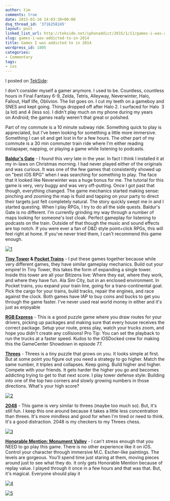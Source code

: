 ```yaml
---
author: tim
comments: true
date: 2015-03-10 14:03:30+00:00
dsq_thread_id: '3716258245'
layout: post
linked_list_url: http://tekside.net/iphonaddict/2015/1/11/games-i-was-addicted-to-in-20
slug: games-i-was-addicted-to-in-2014
title: Games I was addicted to in 2014
wordpress_id: 1805
categories:
- Commentary
tags:
- ios
---
```


I posted on [TekSide](http://tekside.net/iphonaddict/2015/1/11/games-i-was-addicted-to-in-20): 

I don't consider myself a gamer anymore. I used to be.
Countless, countless hours in Final Fantasy 6-9, Zelda, Tetris, Alleyway,
Neverwinter, Halo, Fallout, Half life, Oblivion. The list goes on. I cut my
teeth on a gameboy and SNES and kept going. Things dropped off after Halo 2. I
surfaced for Halo  3 (a lot) and 4 (less so). I didn't play much on my phone
during my years on Android; the games really weren't that great or polished.

Part of my commute is a 10 minute subway ride. Something quick to play is
appreciated, but I've been looking for something a little more immersive.
Something I can sit and get lost in for a few hours. The other part of my
commute is a 30 min commuter train ride where I'm either reading instapaper,
napping, or playing a game while listening to podcasts. 

**[Baldur's Gate](http://apple.co/1DzraiL)** - I
found this very late in the year. In fact I think I installed it at my in-laws
on Christmas morning. I had never played either of the originals and was
curious. It was one of the few games that consistently showed up on "best iOS
RPG" when I was searching for something to play. The face that it looked like
Neverwinter was a huge bonus for me. The tutorial for this game is very, very
buggy and was very off-putting. Once I got past that though, everything
changed. The game mechanics started making sense: pinching and zooming the map
is fluid and tapping on your party to direct their targets just felt
completely natural. The story quickly swept me in and I started questing. When
I play RPGs, I try to do all the side quests. Baldur's Gate is no different.
I'm currently grinding my way through a number of maps looking for someone's
lost cloak. Perfect gameplay for listening to podcasts on the train. Outside
of that though the music and sound effects are top notch. If you were ever a
fan of D&amp;D style point+click RPGs, this will feel right at home. If you've
never tried them, I can't recommend this game enough.

[![1](http://timbroder.com/wp-content/uploads/2015/03/1-1024x768.png)](http://timbroder.com/wp-content/uploads/2015/03/1.png) 

**[Tiny Tower](http://apple.co/1Dzrkql) &amp; [Pocket Trains](http://apple.co/1LGeXPK)** \- I put
these games together because while very different games, they have similar
gameplay mechanics. Build out your empire! In Tiny Tower, this takes the form
of expanding a single tower. Inside this tower are all your Bitizens live:
Where they eat, where they work, and where they have fun. Ala Sim City, but in
an enclosed environment. In Pocket trains, you expand your train line, going
for a trans-continental goal. Pick the cargo for your trains, build tracks,
repair the engines, and race against the clock. Both games have IAP to buy
coins and bucks to get you through the game faster. I've never used real world
money in either and it's just as enjoyable 

**[RGB Express](http://apple.co/1LGeYmQ)** \- This is a good
puzzle game where you draw routes for your drivers, picking up packages and
making sure that every house receives the correct package. Setup your route,
press play, watch your trucks zoom, and hope you didn't create any collisions!
Pro Tip: You can set the playback to run the trucks at a faster speed. Kudos
to the iOSDocked crew for making this the GameCenter Showdown in episode 77.


**[Threes](http://apple.co/1Dzrxdd)** - Threes is a tiny puzzle that grows on you. It looks simple at
first. But at some point you figure out you need a strategy to go higher.
Match the same number, it triples and collapses. Keep going. Build higher and
higher. Compete with your friends. It gets harder the higher you go and
becomes addicting trying to get to that next score. I play tower defense
style: Building into one of the top two corners and slowly growing numbers in
those directions. What's your high score? 

[![2](http://timbroder.com/wp-content/uploads/2015/03/2.png)](http://timbroder.com/wp-content/uploads/2015/03/2.png) 

**[2048](http://apple.co/1LGf2Dc)** \- This game is very similar to threes
(maybe too much so). But, it's still fun. I keep this one around because it
takes a little less concentration than threes. It's more mindless and good for
when I'm tired or need to think. It's a good distraction. 2048 is my checkers
to my Threes chess. 

[![3](http://timbroder.com/wp-content/uploads/2015/03/3.png)](http://timbroder.com/wp-content/uploads/2015/03/3.png) 

**[Honorable Mention: Monument Valley](http://apple.co/1DzrKgm)** \- I
can't stress enough that you NEED to go play this game. There is no other
experience like it on iOS. Control your character through immersive M.C.
Escher-like paintings. The levels are gorgeous. You'll spend time just staring
at them, moving pieces around just to see what they do. It only gets Honorable
Mention because of replay value. I played through it once in a few hours and
that was that. But, it's magical. Everyone should play it

[![4](http://timbroder.com/wp-content/uploads/2015/03/4.jpeg)](http://timbroder.com/wp-content/uploads/2015/03/4.jpeg)

[![5](http://timbroder.com/wp-content/uploads/2015/03/5.jpeg)](http://timbroder.com/wp-content/uploads/2015/03/5.jpeg)